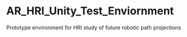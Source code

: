 # AR_HRI_Unity_Test_Enviornment
Prototype environment for HRI study of future robotic path projections
